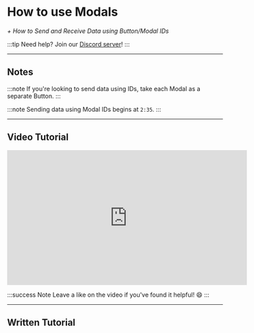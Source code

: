 # How to use Modals
*+ How to Send and Receive Data using Button/Modal IDs*

:::tip
Need help? Join our [Discord server](https://dsc.gg/inventutor)!
:::

***

## Notes

:::note
If you're looking to send data using IDs, take each Modal as a separate Button.
:::

:::note
Sending data using Modal IDs begins at `2:35`.
:::

***

## Video Tutorial

<iframe width="560" height="315" src="https://www.youtube-nocookie.com/embed/NpKj9afGzBk?si=kleM69_4mg6Zjol-" title="YouTube video player" frameborder="0" allow="accelerometer; autoplay; clipboard-write; encrypted-media; gyroscope; picture-in-picture; web-share" referrerpolicy="strict-origin-when-cross-origin" allowfullscreen></iframe>

:::success Note
Leave a like on the video if you've found it helpful! 😄
:::

***

## Written Tutorial



